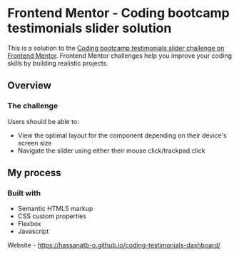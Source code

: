 # Frontend Mentor - Coding bootcamp testimonials slider solution

This is a solution to the [Coding bootcamp testimonials slider challenge on Frontend Mentor](https://www.frontendmentor.io/challenges/coding-bootcamp-testimonials-slider-4FNyLA8JL). Frontend Mentor challenges help you improve your coding skills by building realistic projects. 

## Overview

### The challenge

Users should be able to:

- View the optimal layout for the component depending on their device's screen size
- Navigate the slider using either their mouse click/trackpad click

## My process

### Built with

- Semantic HTML5 markup
- CSS custom properties
- Flexbox
- Javascript

Website - https://hassanatb-o.github.io/coding-testimonials-dashboard/

